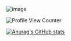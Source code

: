 
![image](https://github-readme-stats.vercel.app/api/top-langs/?username=Lartrax&layout=compact&langs_count=8&hide_border=true&title_color=000000&icon_color=000000&text_color=000000&bg_color=ffffff)

![Profile View Counter](https://komarev.com/ghpvc/?username=Lartrax)

[![Anurag's GitHub stats](https://github-readme-stats.vercel.app/api?username=Lartrax&hide=stars,prs,issues,contribs)](https://github.com/anuraghazra/github-readme-stats)

